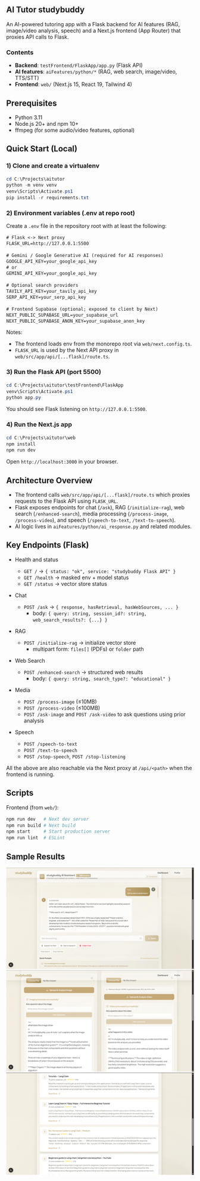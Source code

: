 ## AI Tutor studybuddy

An AI-powered tutoring app with a Flask backend for AI features (RAG, image/video analysis, speech) and a Next.js frontend (App Router) that proxies API calls to Flask.

### Contents

- **Backend**: `testFrontend/FlaskApp/app.py` (Flask API)
- **AI features**: `aiFeatures/python/*` (RAG, web search, image/video, TTS/STT)
- **Frontend**: `web/` (Next.js 15, React 19, Tailwind 4)

## Prerequisites

- Python 3.11
- Node.js 20+ and npm 10+
- ffmpeg (for some audio/video features, optional)

## Quick Start (Local)

### 1) Clone and create a virtualenv

```powershell
cd C:\Projects\aitutor
python -m venv venv
venv\Scripts\Activate.ps1
pip install -r requirements.txt
```

### 2) Environment variables (.env at repo root)

Create a `.env` file in the repository root with at least the following:

```dotenv
# Flask <-> Next proxy
FLASK_URL=http://127.0.0.1:5500

# Gemini / Google Generative AI (required for AI responses)
GOOGLE_API_KEY=your_google_api_key
# or
GEMINI_API_KEY=your_google_api_key

# Optional search providers
TAVILY_API_KEY=your_tavily_api_key
SERP_API_KEY=your_serp_api_key

# Frontend Supabase (optional; exposed to client by Next)
NEXT_PUBLIC_SUPABASE_URL=your_supabase_url
NEXT_PUBLIC_SUPABASE_ANON_KEY=your_supabase_anon_key
```

Notes:

- The frontend loads env from the monorepo root via `web/next.config.ts`.
- `FLASK_URL` is used by the Next API proxy in `web/src/app/api/[...flask]/route.ts`.

### 3) Run the Flask API (port 5500)

```powershell
cd C:\Projects\aitutor\testFrontend\FlaskApp
venv\Scripts\Activate.ps1
python app.py
```

You should see Flask listening on `http://127.0.0.1:5500`.

### 4) Run the Next.js app

```powershell
cd C:\Projects\aitutor\web
npm install
npm run dev
```

Open `http://localhost:3000` in your browser.

## Architecture Overview

- The frontend calls `web/src/app/api/[...flask]/route.ts` which proxies requests to the Flask API using `FLASK_URL`.
- Flask exposes endpoints for chat (`/ask`), RAG (`/initialize-rag`), web search (`/enhanced-search`), media processing (`/process-image`, `/process-video`), and speech (`/speech-to-text`, `/text-to-speech`).
- AI logic lives in `aiFeatures/python/ai_response.py` and related modules.

## Key Endpoints (Flask)

- Health and status

  - `GET /` → `{ status: "ok", service: "studybuddy Flask API" }`
  - `GET /health` → masked env + model status
  - `GET /status` → vector store status

- Chat

  - `POST /ask` → `{ response, hasRetrieval, hasWebSources, ... }`
    - body: `{ query: string, session_id?: string, web_search_results?: {...} }`

- RAG

  - `POST /initialize-rag` → initialize vector store
    - multipart form: `files[]` (PDFs) or `folder` path

- Web Search

  - `POST /enhanced-search` → structured web results
    - body: `{ query: string, search_type?: "educational" }`

- Media

  - `POST /process-image` (≤10MB)
  - `POST /process-video` (≤100MB)
  - `POST /ask-image` and `POST /ask-video` to ask questions using prior analysis

- Speech
  - `POST /speech-to-text`
  - `POST /text-to-speech`
  - `POST /stop-speech`, `POST /stop-listening`

All the above are also reachable via the Next proxy at `/api/<path>` when the frontend is running.

## Scripts

Frontend (from `web/`):

```bash
npm run dev   # Next dev server
npm run build # Next build
npm start     # Start production server
npm run lint  # ESLint
```

## Sample Results

![op1](op1.png)
![op2](op2.png)
![op3](op3.png)

